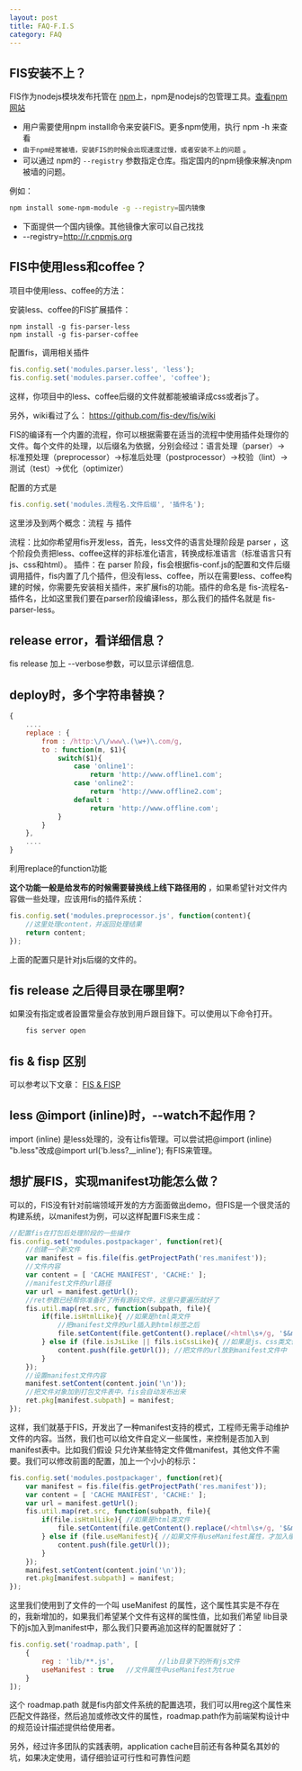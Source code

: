 ```yaml
---
layout: post
title: FAQ-F.I.S
category: FAQ
---
```


## FIS安装不上？

FIS作为nodejs模块发布托管在 [npm](https://www.npmjs.org/)上，npm是nodejs的包管理工具。[查看npm网站](https://www.npmjs.org/search?q=fis)

* 用户需要使用npm install命令来安装FIS。更多npm使用，执行 npm -h 来查看
* ``由于npm经常被墙，安装FIS的时候会出现速度过慢，或者安装不上的问题`` 。
* 可以通过 npm的 ``--registry`` 参数指定仓库。指定国内的npm镜像来解决npm被墙的问题。

例如： 

```bash
npm install some-npm-module -g --registry=国内镜像
```
* 下面提供一个国内镜像。其他镜像大家可以自己找找
* --registry=http://r.cnpmjs.org


## FIS中使用less和coffee？

项目中使用less、coffee的方法：

安装less、coffee的FIS扩展插件： 

```shell 
npm install -g fis-parser-less 
npm install -g fis-parser-coffee
```
配置fis，调用相关插件

```javascript
fis.config.set('modules.parser.less', 'less');
fis.config.set('modules.parser.coffee', 'coffee');
```

这样，你项目中的less、coffee后缀的文件就都能被编译成css或者js了。

另外，wiki看过了么： https://github.com/fis-dev/fis/wiki

FIS的编译有一个内置的流程，你可以根据需要在适当的流程中使用插件处理你的文件。每个文件的处理，以后缀名为依据，分别会经过：语言处理（parser）→标准预处理（preprocessor）→标准后处理（postprocessor）→校验（lint）→测试（test）→优化（optimizer）

配置的方式是

```javascript
fis.config.set('modules.流程名.文件后缀', '插件名');
```

这里涉及到两个概念：流程 与 插件

流程：比如你希望用fis开发less，首先，less文件的语言处理阶段是 parser ，这个阶段负责把less、coffee这样的非标准化语言，转换成标准语言（标准语言只有js、css和html）。
插件：在 parser 阶段，fis会根据fis-conf.js的配置和文件后缀调用插件，fis内置了几个插件，但没有less、coffee，所以在需要less、coffee构建的时候，你需要先安装相关插件，来扩展fis的功能。插件的命名是 fis-流程名-插件名，比如这里我们要在parser阶段编译less，那么我们的插件名就是 fis-parser-less。


## release error，看详细信息？

fis release 加上 --verbose参数，可以显示详细信息.


## deploy时，多个字符串替换？

```javascript
{
    ....
    replace : {
        from : /http:\/\/www\.(\w+)\.com/g,
        to : function(m, $1){
            switch($1){
                case 'online1':
                    return 'http://www.offline1.com';
                case 'online2':
                    return 'http://www.offline2.com';
                default : 
                    return 'http://www.offline.com';
            }
        }
    },
    ....
}
```

利用replace的function功能

**这个功能一般是给发布的时候需要替换线上线下路径用的** ，如果希望针对文件内容做一些处理，应该用fis的插件系统：

```javascript
fis.config.set('modules.preprocessor.js', function(content){
    //这里处理content，并返回处理结果
    return content;
});
```

上面的配置只是针对js后缀的文件的。


## fis release 之后得目录在哪里啊?
如果没有指定或者設置常量会存放到用戶跟目錄下。可以使用以下命令打开。

```bash
    fis server open
```


## fis & fisp 区别

可以参考以下文章：
[FIS & FISP](http://fex.baidu.com/blog/2014/03/fis-plus/)


## less @import (inline)时，--watch不起作用？

import (inline) 是less处理的，没有让fis管理。可以尝试把@import (inline) "b.less"改成@import url('b.less?__inline'); 有FIS来管理。

## 想扩展FIS，实现manifest功能怎么做？

可以的，FIS没有针对前端领域开发的方方面面做出demo，但FIS是一个很灵活的构建系统，以manifest为例，可以这样配置FIS来生成：

```javascript
//配置fis在打包后处理阶段的一些操作
fis.config.set('modules.postpackager', function(ret){
    //创建一个新文件
    var manifest = fis.file(fis.getProjectPath('res.manifest'));
    //文件内容
    var content = [ 'CACHE MANIFEST', 'CACHE:' ];
    //manifest文件的url路径
    var url = manifest.getUrl();
    //ret参数已经帮你准备好了所有源码文件，这里只要遍历就好了
    fis.util.map(ret.src, function(subpath, file){
        if(file.isHtmlLike){ //如果是html类文件
            //把manifest文件的url插入到html标签之后
            file.setContent(file.getContent().replace(/<html\s+/g, '$&manifest="' + url + '" '));
        } else if (file.isJsLike || fils.isCssLike){ //如果是js、css类文件
            content.push(file.getUrl()); //把文件的url放到manifest文件中
        }
    });
    //设置manifest文件内容
    manifest.setContent(content.join('\n'));
    //把文件对象加到打包文件表中，fis会自动发布出来
    ret.pkg[manifest.subpath] = manifest;
});
```


这样，我们就基于FIS，开发出了一种manifest支持的模式，工程师无需手动维护文件的内容。当然，我们也可以给文件自定义一些属性，来控制是否加入到manifest表中。比如我们假设 只允许某些特定文件做manifest，其他文件不需要。我们可以修改前面的配置，加上一个小小的标示：

```javascript
fis.config.set('modules.postpackager', function(ret){
    var manifest = fis.file(fis.getProjectPath('res.manifest'));
    var content = [ 'CACHE MANIFEST', 'CACHE:' ];
    var url = manifest.getUrl();
    fis.util.map(ret.src, function(subpath, file){
        if(file.isHtmlLike){ //如果是html类文件
            file.setContent(file.getContent().replace(/<html\s+/g, '$&manifest="' + url + '" '));
        } else if (file.useManifest){ //如果文件有useManifest属性，才加入缓存
            content.push(file.getUrl()); 
        }
    });
    manifest.setContent(content.join('\n'));
    ret.pkg[manifest.subpath] = manifest;
});

```


这里我们使用到了文件的一个叫 useManifest 的属性，这个属性其实是不存在的，我新增加的，如果我们希望某个文件有这样的属性值，比如我们希望 lib目录下的js加入到manifest中，那么我们只要再追加这样的配置就好了：

```javascript
fis.config.set('roadmap.path', [
    {
        reg : 'lib/**.js',           //lib目录下的所有js文件
        useManifest : true   //文件属性中useManifest为true
    }
]);

```

这个 roadmap.path 就是fis内部文件系统的配置选项，我们可以用reg这个属性来匹配文件路径，然后追加或修改文件的属性，roadmap.path作为前端架构设计中的规范设计描述提供给使用者。

另外，经过许多团队的实践表明，application cache目前还有各种莫名其妙的坑，如果决定使用，请仔细验证可行性和可靠性问题


